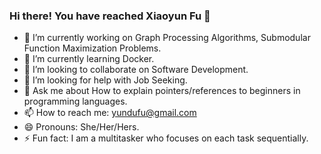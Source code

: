 ### Hi there! You have reached Xiaoyun Fu 👋


- 🔭 I’m currently working on Graph Processing Algorithms, Submodular Function Maximization Problems.
- 🌱 I’m currently learning Docker.
- 👯 I’m looking to collaborate on Software Development.
- 🤔 I’m looking for help with Job Seeking.
- 💬 Ask me about How to explain pointers/references to beginners in programming languages.
- 📫 How to reach me: yundufu@gmail.com 
- 😄 Pronouns: She/Her/Hers.
- ⚡ Fun fact: I am a multitasker who focuses on each task sequentially.

